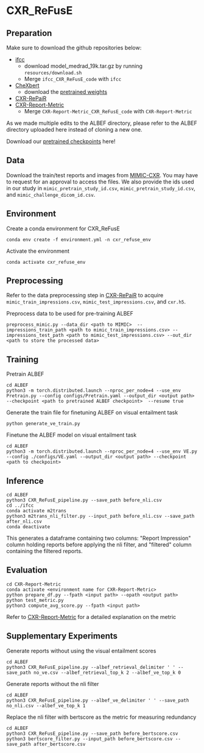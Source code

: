 # CXR_ReFusE

## Preparation

Make sure to download the github repositories below: 

* [ifcc](https://github.com/ysmiura/ifcc)
    * download model_medrad_19k.tar.gz by running `resources/download.sh`
    * Merge `ifcc_CXR_ReFusE_code` with `ifcc`
* [CheXbert](https://github.com/stanfordmlgroup/CheXbert)
    * download the [pretrained weights](https://stanfordmedicine.box.com/s/c3stck6w6dol3h36grdc97xoydzxd7w9) 
* [CXR-RePaiR](https://github.com/rajpurkarlab/CXR-RePaiR)
* [CXR-Report-Metric](https://github.com/rajpurkarlab/CXR-Report-Metric)
   * Merge `CXR-Report-Metric_CXR_ReFusE_code` with `CXR-Report-Metric`

As we made multiple edits to the ALBEF directory, please refer to the ALBEF directory uploaded here instead of cloning a new one. 

Download our [pretrained checkpoints](https://drive.google.com/file/d/11UorBbh5cOcDfIzy_lCgMdn0zThvpDbp/view?usp=sharing) here!

## Data

Download the train/test reports and images from [MIMIC-CXR](https://physionet.org/content/mimic-cxr/2.0.0/). You may have to request for an approval to access the files. We also provide the ids used in our study in `mimic_pretrain_study_id.csv`, `mimic_pretrain_study_id.csv`, and `mimic_challenge_dicom_id.csv`. 

## Environment

Create a conda environment for CXR_ReFusE

```
conda env create -f environment.yml -n cxr_refuse_env
```

Activate the environment

```
conda activate cxr_refuse_env
```

## Preprocessing
Refer to the data preprocessing step in [CXR-RePaiR](https://github.com/rajpurkarlab/CXR-RePaiR) to acquire `mimic_train_impressions.csv`, `mimic_test_impressions.csv`, and `cxr.h5`.  

Preprocess data to be used for pre-training ALBEF

```
preprocess_mimic.py --data_dir <path to MIMIC>  --impressions_train_path <path to mimic_train_impressions.csv> --impressions_test_path <path to mimic_test_impressions.csv> --out_dir <path to store the processed data>
```

## Training

Pretrain ALBEF
```
cd ALBEF 
python3 -m torch.distributed.launch --nproc_per_node=4 --use_env Pretrain.py --config configs/Pretrain.yaml --output_dir <output path>  --checkpoint <path to pretrained ALBEF checkpoint>  --resume true
```

Generate the train file for finetuning ALBEF on visual entailment task 
```
python generate_ve_train.py
```
Finetune the ALBEF model on visual entailment task 
```
cd ALBEF 
python3 -m torch.distributed.launch --nproc_per_node=4 --use_env VE.py --config ./configs/VE.yaml --output_dir <output path> --checkpoint <path to checkpoint>
```

## Inference

```
cd ALBEF
python3 CXR_ReFusE_pipeline.py --save_path before_nli.csv
cd ../ifcc
conda activate m2trans
python3 m2trans_nli_filter.py --input_path before_nli.csv --save_path after_nli.csv
conda deactivate
```

This generates a dataframe containing two columns: "Report Impression" column holding reports before applying the nli filter, and 
"filtered" column containing the filtered reports. 
    
## Evaluation


```
cd CXR-Report-Metric
conda activate <environment name for CXR-Report-Metric>
python prepare_df.py --fpath <input path> --opath <output path>
python test_metric.py
python3 compute_avg_score.py --fpath <input path>
```
Refer to [CXR-Report-Metric](https://github.com/rajpurkarlab/CXR-Report-Metric) for a detailed explanation on the metric 

## Supplementary Experiments

Generate reports without using the visual entailment scores 
```
cd ALBEF
python3 CXR_ReFusE_pipeline.py --albef_retrieval_delimiter ' ' --save_path no_ve.csv --albef_retrieval_top_k 2 --albef_ve_top_k 0
```

Generate reports without the nli filter
```
cd ALBEF
python3 CXR_ReFusE_pipeline.py --albef_ve_delimiter ' ' --save_path no_nli.csv --albef_ve_top_k 1
```

Replace the nli filter with bertscore as the metric for measuring redundancy
```
cd ALBEF
python3 CXR_ReFusE_pipeline.py --save_path before_bertscore.csv
python3 bertscore_filter.py --input_path before_bertscore.csv --save_path after_bertscore.csv
```
